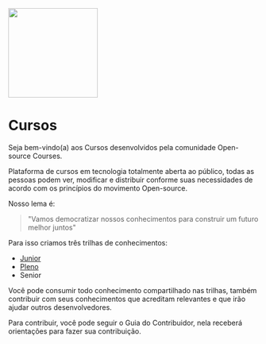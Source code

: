<img src="https://web-opensources-courses.vercel.app/logo.webp" style="width:180px;" />

# Cursos

Seja bem-vindo(a) aos Cursos desenvolvidos pela comunidade Open-source Courses. 

Plataforma de cursos em tecnologia totalmente aberta ao público, todas as pessoas podem ver, modificar e distribuir conforme suas necessidades de acordo com os princípios do movimento Open-source.

Nosso lema é:

> "Vamos democratizar nossos conhecimentos para construir um futuro melhor juntos"

Para isso criamos três trilhas de conhecimentos:

- [Junior](1.%20Junior/)
- [Pleno](2.%20Pleno/)
- Senior

Você pode consumir todo conhecimento compartilhado nas trilhas, também contribuir com seus conhecimentos que acreditam relevantes e que irão ajudar outros desenvolvedores.

Para contribuir, você pode seguir o Guia do Contribuidor, nela receberá orientações para fazer sua contribuição.
